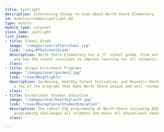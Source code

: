 ```yaml
---
title: Spotlight
description: Interesting things to know about North Shore Elementary.
id: modules/common/spotlight.md
type: module
module_type: carousel
class_name: spotlight
list_items:
- title: School Grade
  image: "/images/user/afterschool.jpg"
  link: "/why/#TheSchoolGrade"
  description: North Shore Elementary has a "C" school grade. Find out what this means
    and how the school continues to improve learning for all students.
  class: ''
- title: Unique Enrichment Programs
  image: "/images/user/garden2.jpg"
  link: "/nse/#Highlights"
  description: Gardening, Healthy School Initiative, and Majestic Mondays are just
    a few of the programs that make North Shore unique and well rounded.
  class: ''
- title: Exceptional Student Education
  image: "/images/user/healthylunch.jpg"
  link: "/nse/#ExceptionalStudentEducation"
  description: The robust ESE programming at North Shore including ASD and Gifted
    programming challenges all students and meets all educational needs.
  class: ''

---
```

